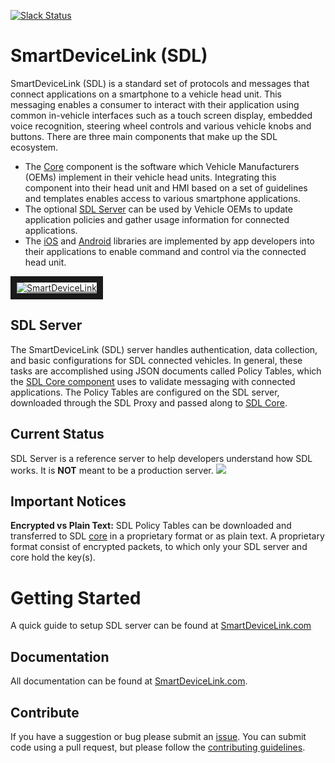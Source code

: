 [![Slack Status](http://sdlslack.herokuapp.com/badge.svg)](http://slack.smartdevicelink.org)
# SmartDeviceLink (SDL)

SmartDeviceLink (SDL) is a standard set of protocols and messages that connect applications on a smartphone to a vehicle head unit. This messaging enables a consumer to interact with their application using common in-vehicle interfaces such as a touch screen display, embedded voice recognition, steering wheel controls and various vehicle knobs and buttons. There are three main components that make up the SDL ecosystem.

  * The [Core](https://github.com/smartdevicelink/sdl_core) component is the software which Vehicle Manufacturers (OEMs)  implement in their vehicle head units. Integrating this component into their head unit and HMI based on a set of guidelines and templates enables access to various smartphone applications.
  * The optional [SDL Server](https://github.com/smartdevicelink/sdl_server) can be used by Vehicle OEMs to update application policies and gather usage information for connected applications.
  * The [iOS](https://github.com/smartdevicelink/sdl_ios) and [Android](https://github.com/smartdevicelink/sdl_android) libraries are implemented by app developers into their applications to enable command and control via the connected head unit.

<a href="http://www.youtube.com/watch?feature=player_embedded&v=AzdQdSCS24M" target="_blank"><img src="http://i.imgur.com/nm8UujD.png?1" alt="SmartDeviceLink" border="10" /></a>

## SDL Server

The SmartDeviceLink (SDL) server handles authentication, data collection, and basic configurations for SDL connected vehicles.  In general, these tasks are accomplished using JSON documents called Policy Tables, which the [SDL Core component](https://github.com/smartdevicelink/sdl_core) uses to validate messaging with connected applications. The Policy Tables are configured on the SDL server, downloaded through the SDL Proxy and passed along to [SDL Core](https://github.com/smartdevicelink/sdl_core).

## Current Status
SDL Server is a reference server to help developers understand how SDL works.  It is **NOT** meant to be a production server.
<a href="https://david-dm.org/smartdevicelink/sdl_server" target="_blank"><img src="https://david-dm.org/smartdevicelink/sdl_server.svg"></a>

## Important Notices
**Encrypted vs Plain Text:** SDL Policy Tables can be downloaded and transferred to SDL [core](https://github.com/smartdevicelink/sdl_core) in a proprietary format or as plain text.  A proprietary format consist of encrypted packets, to which only your SDL server and core hold the key(s).

# Getting Started
A quick guide to setup SDL server can be found at <a href="https://smartdevicelink.com/guides/sdl-server/getting-started/" target="_blank">SmartDeviceLink.com</a>


## Documentation
All documentation can be found at <a href="https://smartdevicelink.com/docs/sdl-server/master/overview/" target="_blank">SmartDeviceLink.com</a>.

## Contribute
If you have a suggestion or bug please submit an <a href="https://github.com/smartdevicelink/sdl_server/issues/new" target="_blank">issue</a>.  You can submit code using a pull request, but please follow the <a href="https://github.com/smartdevicelink/sdl_server/blob/master/CONTRIBUTING.md" target="_blank">contributing guidelines</a>.